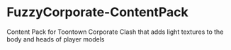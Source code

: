 # FuzzyCorporate-ContentPack
Content Pack for Toontown Corporate Clash that adds light textures to the body and heads of player models
